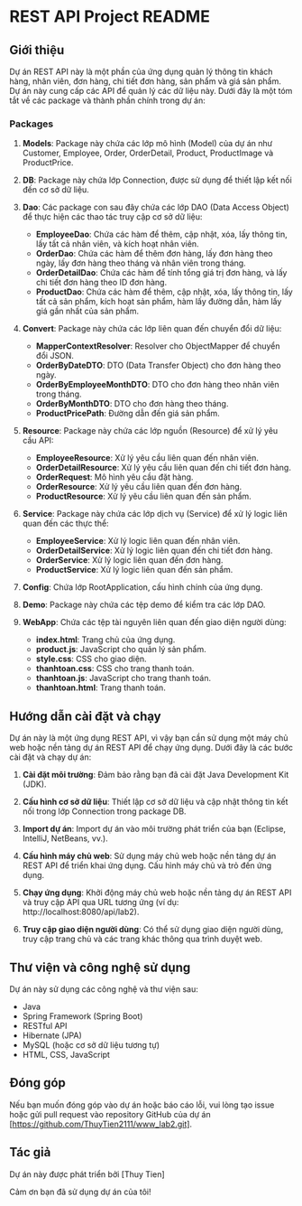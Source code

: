 # REST API Project README

## Giới thiệu

Dự án REST API này là một phần của ứng dụng quản lý thông tin khách hàng, nhân viên, đơn hàng, chi tiết đơn hàng, sản phẩm và giá sản phẩm. Dự án này cung cấp các API để quản lý các dữ liệu này. Dưới đây là một tóm tắt về các package và thành phần chính trong dự án:

### Packages

1. **Models**: Package này chứa các lớp mô hình (Model) của dự án như Customer, Employee, Order, OrderDetail, Product, ProductImage và ProductPrice.

2. **DB**: Package này chứa lớp Connection, được sử dụng để thiết lập kết nối đến cơ sở dữ liệu.

3. **Dao**: Các package con sau đây chứa các lớp DAO (Data Access Object) để thực hiện các thao tác truy cập cơ sở dữ liệu:
   - **EmployeeDao**: Chứa các hàm để thêm, cập nhật, xóa, lấy thông tin, lấy tất cả nhân viên, và kích hoạt nhân viên.
   - **OrderDao**: Chứa các hàm để thêm đơn hàng, lấy đơn hàng theo ngày, lấy đơn hàng theo tháng và nhân viên trong tháng.
   - **OrderDetailDao**: Chứa các hàm để tính tổng giá trị đơn hàng, và lấy chi tiết đơn hàng theo ID đơn hàng.
   - **ProductDao**: Chứa các hàm để thêm, cập nhật, xóa, lấy thông tin, lấy tất cả sản phẩm, kích hoạt sản phẩm, hàm lấy đường dẫn, hàm lấy giá gần nhất của sản phẩm.

4. **Convert**: Package này chứa các lớp liên quan đến chuyển đổi dữ liệu:
   - **MapperContextResolver**: Resolver cho ObjectMapper để chuyển đổi JSON.
   - **OrderByDateDTO**: DTO (Data Transfer Object) cho đơn hàng theo ngày.
   - **OrderByEmployeeMonthDTO**: DTO cho đơn hàng theo nhân viên trong tháng.
   - **OrderByMonthDTO**: DTO cho đơn hàng theo tháng.
   - **ProductPricePath**: Đường dẫn đến giá sản phẩm.

5. **Resource**: Package này chứa các lớp nguồn (Resource) để xử lý yêu cầu API:
   - **EmployeeResource**: Xử lý yêu cầu liên quan đến nhân viên.
   - **OrderDetailResource**: Xử lý yêu cầu liên quan đến chi tiết đơn hàng.
   - **OrderRequest**: Mô hình yêu cầu đặt hàng.
   - **OrderResource**: Xử lý yêu cầu liên quan đến đơn hàng.
   - **ProductResource**: Xử lý yêu cầu liên quan đến sản phẩm.

6. **Service**: Package này chứa các lớp dịch vụ (Service) để xử lý logic liên quan đến các thực thể:
   - **EmployeeService**: Xử lý logic liên quan đến nhân viên.
   - **OrderDetailService**: Xử lý logic liên quan đến chi tiết đơn hàng.
   - **OrderService**: Xử lý logic liên quan đến đơn hàng.
   - **ProductService**: Xử lý logic liên quan đến sản phẩm.

7. **Config**: Chứa lớp RootApplication, cấu hình chính của ứng dụng.

8. **Demo**: Package này chứa các tệp demo để kiểm tra các lớp DAO.

9. **WebApp**: Chứa các tệp tài nguyên liên quan đến giao diện người dùng:
   - **index.html**: Trang chủ của ứng dụng.
   - **product.js**: JavaScript cho quản lý sản phẩm.
   - **style.css**: CSS cho giao diện.
   - **thanhtoan.css**: CSS cho trang thanh toán.
   - **thanhtoan.js**: JavaScript cho trang thanh toán.
   - **thanhtoan.html**: Trang thanh toán.

## Hướng dẫn cài đặt và chạy

Dự án này là một ứng dụng REST API, vì vậy bạn cần sử dụng một máy chủ web hoặc nền tảng dự án REST API để chạy ứng dụng. Dưới đây là các bước cài đặt và chạy dự án:

1. **Cài đặt môi trường**: Đảm bảo rằng bạn đã cài đặt Java Development Kit (JDK).

2. **Cấu hình cơ sở dữ liệu**: Thiết lập cơ sở dữ liệu và cập nhật thông tin kết nối trong lớp Connection trong package DB.

3. **Import dự án**: Import dự án vào môi trường phát triển của bạn (Eclipse, IntelliJ, NetBeans, vv.).

4. **Cấu hình máy chủ web**: Sử dụng máy chủ web hoặc nền tảng dự án REST API để triển khai ứng dụng. Cấu hình máy chủ và trỏ đến ứng dụng.

5. **Chạy ứng dụng**: Khởi động máy chủ web hoặc nền tảng dự án REST API và truy cập API qua URL tương ứng (ví dụ: http://localhost:8080/api/lab2).

6. **Truy cập giao diện người dùng**: Có thể sử dụng giao diện người dùng, truy cập trang chủ và các trang khác thông qua trình duyệt web.

## Thư viện và công nghệ sử dụng

Dự án này sử dụng các công nghệ và thư viện sau:
- Java
- Spring Framework (Spring Boot)
- RESTful API
- Hibernate (JPA)
- MySQL (hoặc cơ sở dữ liệu tương tự)
- HTML, CSS, JavaScript

## Đóng góp

Nếu bạn muốn đóng góp vào dự án hoặc báo cáo lỗi, vui lòng tạo issue hoặc gửi pull request vào repository GitHub của dự án [https://github.com/ThuyTien2111/www_lab2.git].

## Tác giả

Dự án này được phát triển bởi [Thuy Tien] 

Cảm ơn bạn đã sử dụng dự án của tôi!
